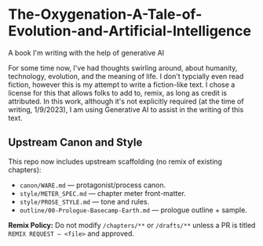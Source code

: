 # The-Oxygenation-A-Tale-of-Evolution-and-Artificial-Intelligence
A book I'm writing with the help of generative AI

For some time now, I've had thoughts swirling around, about humanity, technology, evolution, and the meaning of life. I don't typcially even read fiction, however this is my attempt to write a fiction-like text. I chose a license for this that allows folks to add to, remix, as long as credit is attributed. In this work, although it's not explicitly required (at the time of writing, 1/9/2023), I am using Generative AI to assist in the writing of this text. 

## Upstream Canon and Style
This repo now includes upstream scaffolding (no remix of existing chapters):
- `canon/WARE.md` — protagonist/process canon.
- `style/METER_SPEC.md` — chapter meter front-matter.
- `style/PROSE_STYLE.md` — tone and rules.
- `outline/00-Prologue-Basecamp-Earth.md` — prologue outline + sample.

**Remix Policy:** Do not modify `/chapters/**` or `/drafts/**` unless a PR is titled `REMIX REQUEST – <file>` and approved.
